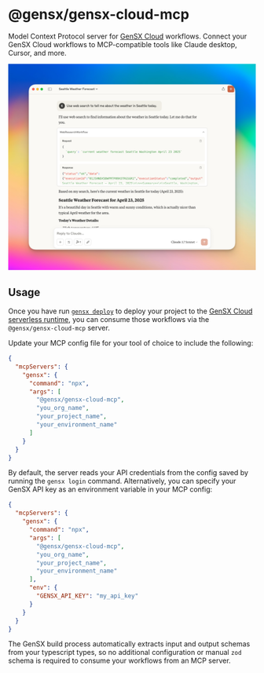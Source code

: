 # @gensx/gensx-cloud-mcp

Model Context Protocol server for [GenSX Cloud](https://gensx.com/docs/cloud) workflows. Connect your GenSX Cloud workflows to MCP-compatible tools like Claude desktop, Cursor, and more.

![Running a GenSX workflow from Claude desktop](./claude-desktop.png)

## Usage

Once you have run [`gensx deploy`](https://www.gensx.com/docs/cli-reference/deploy) to deploy your project to the [GenSX Cloud serverless runtime](https://www.gensx.com/docs/cloud/serverless-deployments), you can consume those workflows via the `@gensx/gensx-cloud-mcp` server.

Update your MCP config file for your tool of choice to include the following:

```json
{
  "mcpServers": {
    "gensx": {
      "command": "npx",
      "args": [
        "@gensx/gensx-cloud-mcp",
        "you_org_name",
        "your_project_name",
        "your_environment_name"
      ]
    }
  }
}
```

By default, the server reads your API credentials from the config saved by running the `gensx login` command. Alternatively, you can specify your GenSX API key as an environment variable in your MCP config:

```json
{
  "mcpServers": {
    "gensx": {
      "command": "npx",
      "args": [
        "@gensx/gensx-cloud-mcp",
        "you_org_name",
        "your_project_name",
        "your_environment_name"
      ],
      "env": {
        "GENSX_API_KEY": "my_api_key"
      }
    }
  }
}
```

The GenSX build process automatically extracts input and output schemas from your typescript types, so no additional configuration or manual `zod` schema is required to consume your workflows from an MCP server.
